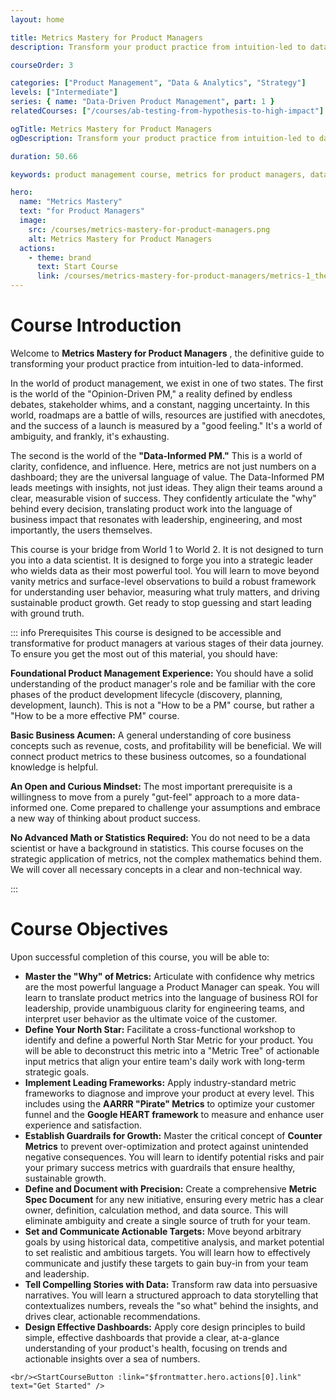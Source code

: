 ```yaml
---
layout: home

title: Metrics Mastery for Product Managers
description: Transform your product practice from intuition-led to data-informed. This course forges you into a strategic leader who wields data to understand user behavior, measure what matters, and drive sustainable product growth.

courseOrder: 3

categories: ["Product Management", "Data & Analytics", "Strategy"]
levels: ["Intermediate"]
series: { name: "Data-Driven Product Management", part: 1 }
relatedCourses: ["/courses/ab-testing-from-hypothesis-to-high-impact"]

ogTitle: Metrics Mastery for Product Managers
ogDescription: Transform your product practice from intuition-led to data-informed. This course forges you into a strategic leader who wields data to understand user behavior, measure what matters, and drive sustainable product growth.

duration: 50.66

keywords: product management course, metrics for product managers, data-informed product management, North Star Metric, AARRR, HEART framework, product strategy, data analytics

hero:
  name: "Metrics Mastery"
  text: "for Product Managers"
  image:
    src: /courses/metrics-mastery-for-product-managers.png
    alt: Metrics Mastery for Product Managers
  actions:
    - theme: brand
      text: Start Course
      link: /courses/metrics-mastery-for-product-managers/metrics-1_the-philosophy-of-measurement
---
```

# Course Introduction

Welcome to  **Metrics Mastery for Product Managers** , the definitive guide to transforming your product practice from intuition-led to data-informed.

In the world of product management, we exist in one of two states. The first is the world of the "Opinion-Driven PM," a reality defined by endless debates, stakeholder whims, and a constant, nagging uncertainty. In this world, roadmaps are a battle of wills, resources are justified with anecdotes, and the success of a launch is measured by a "good feeling." It's a world of ambiguity, and frankly, it's exhausting.

The second is the world of the **"Data-Informed PM."** This is a world of clarity, confidence, and influence. Here, metrics are not just numbers on a dashboard; they are the universal language of value. The Data-Informed PM leads meetings with insights, not just ideas. They align their teams around a clear, measurable vision of success. They confidently articulate the "why" behind every decision, translating product work into the language of business impact that resonates with leadership, engineering, and most importantly, the users themselves.

This course is your bridge from World 1 to World 2. It is not designed to turn you into a data scientist. It is designed to forge you into a strategic leader who wields data as their most powerful tool. You will learn to move beyond vanity metrics and surface-level observations to build a robust framework for understanding user behavior, measuring what truly matters, and driving sustainable product growth. Get ready to stop guessing and start leading with ground truth.

::: info Prerequisites
This course is designed to be accessible and transformative for product managers at various stages of their data journey. To ensure you get the most out of this material, you should have:

**Foundational Product Management Experience:** You should have a solid understanding of the product manager's role and be familiar with the core phases of the product development lifecycle (discovery, planning, development, launch). This is not a "How to be a PM" course, but rather a "How to be a more effective PM" course.

**Basic Business Acumen:** A general understanding of core business concepts such as revenue, costs, and profitability will be beneficial. We will connect product metrics to these business outcomes, so a foundational knowledge is helpful.

**An Open and Curious Mindset:** The most important prerequisite is a willingness to move from a purely "gut-feel" approach to a more data-informed one. Come prepared to challenge your assumptions and embrace a new way of thinking about product success.

**No Advanced Math or Statistics Required:** You do not need to be a data scientist or have a background in statistics. This course focuses on the strategic application of metrics, not the complex mathematics behind them. We will cover all necessary concepts in a clear and non-technical way.

:::

# Course Objectives

Upon successful completion of this course, you will be able to:

* **Master the "Why" of Metrics:** Articulate with confidence why metrics are the most powerful language a Product Manager can speak. You will learn to translate product metrics into the language of business ROI for leadership, provide unambiguous clarity for engineering teams, and interpret user behavior as the ultimate voice of the customer.
* **Define Your North Star:** Facilitate a cross-functional workshop to identify and define a powerful North Star Metric for your product. You will be able to deconstruct this metric into a "Metric Tree" of actionable input metrics that align your entire team's daily work with long-term strategic goals.
* **Implement Leading Frameworks:** Apply industry-standard metric frameworks to diagnose and improve your product at every level. This includes using the **AARRR "Pirate" Metrics** to optimize your customer funnel and the **Google HEART framework** to measure and enhance user experience and satisfaction.
* **Establish Guardrails for Growth:** Master the critical concept of **Counter Metrics** to prevent over-optimization and protect against unintended negative consequences. You will learn to identify potential risks and pair your primary success metrics with guardrails that ensure healthy, sustainable growth.
* **Define and Document with Precision:** Create a comprehensive **Metric Spec Document** for any new initiative, ensuring every metric has a clear owner, definition, calculation method, and data source. This will eliminate ambiguity and create a single source of truth for your team.
* **Set and Communicate Actionable Targets:** Move beyond arbitrary goals by using historical data, competitive analysis, and market potential to set realistic and ambitious targets. You will learn how to effectively communicate and justify these targets to gain buy-in from your team and leadership.
* **Tell Compelling Stories with Data:** Transform raw data into persuasive narratives. You will learn a structured approach to data storytelling that contextualizes numbers, reveals the "so what" behind the insights, and drives clear, actionable recommendations.
* **Design Effective Dashboards:** Apply core design principles to build simple, effective dashboards that provide a clear, at-a-glance understanding of your product's health, focusing on trends and actionable insights over a sea of numbers.

`<br/><StartCourseButton :link="$frontmatter.hero.actions[0].link" text="Get Started" />`
